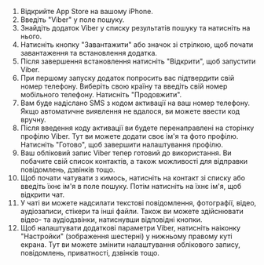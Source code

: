 1) Відкрийте App Store на вашому iPhone.
2) Введіть "Viber" у поле пошуку.
3) Знайдіть додаток Viber у списку результатів пошуку та натисніть на нього.
4) Натисніть кнопку "Завантажити" або значок зі стрілкою, щоб почати завантаження та встановлення додатка.
5) Після завершення встановлення натисніть "Відкрити", щоб запустити Viber.
6) При першому запуску додаток попросить вас підтвердити свій номер телефону. Виберіть свою країну та введіть свій номер мобільного телефону. Натисніть "Продовжити".
7) Вам буде надіслано SMS з кодом активації на ваш номер телефону. Якщо автоматичне виявлення не вдалося, ви можете ввести код вручну.
8) Після введення коду активації ви будете перенаправлені на сторінку профілю Viber. Тут ви можете додати своє ім'я та фото профілю. Натисніть "Готово", щоб завершити налаштування профілю.
9) Ваш обліковий запис Viber тепер готовий до використання. Ви побачите свій список контактів, а також можливості для відправки повідомлень, дзвінків тощо.
10) Щоб почати чатувати з кимось, натисніть на контакт зі списку або введіть їхнє ім'я в поле пошуку. Потім натисніть на їхнє ім'я, щоб відкрити чат.
11) У чаті ви можете надсилати текстові повідомлення, фотографії, відео, аудіозаписи, стікери та інші файли. Також ви можете здійснювати відео- та аудіодзвінки, натиснувши відповідні кнопки.
12) Щоб налаштувати додаткові параметри Viber, натисніть наіконку "Настройки" (зображення шестерні) у нижньому правому куті екрана. Тут ви можете змінити налаштування облікового запису, повідомлень, приватності, дзвінків тощо.
